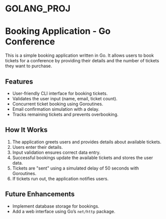 # GOLANG_PROJ
# Booking Application - Go Conference

This is a simple booking application written in Go. It allows users to book tickets for a conference by providing their details and the number of tickets they want to purchase.

## Features
- User-friendly CLI interface for booking tickets.
- Validates the user input (name, email, ticket count).
- Concurrent ticket booking using Goroutines.
- Email confirmation simulation with a delay.
- Tracks remaining tickets and prevents overbooking.

## How It Works
1) The application greets users and provides details about available tickets.
2) Users enter their details.
3) Input validation ensures correct data entry.
4) Successful bookings update the available tickets and stores the user data.
5) Tickets are "sent" using a simulated delay of 50 seconds with Goroutines.
6) If tickets run out, the application notifies users.

## Future Enhancements
- Implement database storage for bookings.
- Add a web interface using Go’s `net/http` package.

